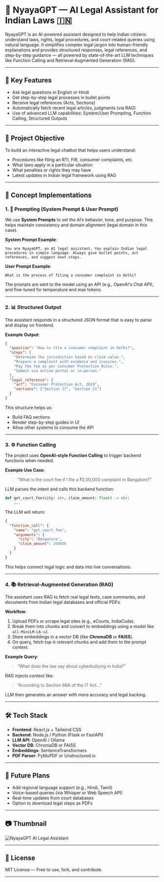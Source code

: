 # 🤖 NyayaGPT — AI Legal Assistant for Indian Laws 🇮🇳

NyayaGPT is an AI-powered assistant designed to help Indian citizens understand laws, rights, legal procedures, and court-related queries using natural language. It simplifies complex legal jargon into human-friendly explanations and provides structured responses, legal references, and step-by-step guidance — all powered by state-of-the-art LLM techniques like Function Calling and Retrieval-Augmented Generation (RAG).

---

## 🌟 Key Features

- Ask legal questions in English or Hindi
- Get step-by-step legal processes in bullet points
- Receive legal references (Acts, Sections)
- Automatically fetch recent legal articles, judgments (via RAG)
- Use of advanced LLM capabilities: System/User Prompting, Function Calling, Structured Outputs

---

## 🎯 Project Objective

To build an interactive legal chatbot that helps users understand:
- Procedures like filing an RTI, FIR, consumer complaints, etc.
- What laws apply in a particular situation
- What penalties or rights they may have
- Latest updates in Indian legal framework using RAG

---

## 🧠 Concept Implementations

### 1. 🧾 Prompting (System Prompt & User Prompt)

We use **System Prompts** to set the AI’s behavior, tone, and purpose. This helps maintain consistency and domain alignment (legal domain in this case).

**System Prompt Example**:
```
You are NyayaGPT, an AI legal assistant. You explain Indian legal procedures in simple language. Always give bullet points, act references, and suggest next steps.
```

**User Prompt Example**:
```
What is the process of filing a consumer complaint in Delhi?
```

The prompts are sent to the model using an API (e.g., OpenAI's Chat API), and fine-tuned for temperature and max tokens.

---

### 2. 📊 Structured Output

The assistant responds in a structured JSON format that is easy to parse and display on frontend.

**Example Output**:
```json
{
  "question": "How to file a consumer complaint in Delhi?",
  "steps": [
    "Determine the jurisdiction based on claim value.",
    "Prepare a complaint with evidence and invoices.",
    "Pay the fee as per Consumer Protection Rules.",
    "Submit via online portal or in-person."
  ],
  "legal_reference": {
    "act": "Consumer Protection Act, 2019",
    "sections": ["Section 17", "Section 21"]
  }
}
```

This structure helps us:
- Build FAQ sections
- Render step-by-step guides in UI
- Allow other systems to consume the API

---

### 3. ⚙️ Function Calling

The project uses **OpenAI-style Function Calling** to trigger backend functions when needed.

**Example Use Case**:
> "What is the court fee if I file a ₹2,00,000 complaint in Bangalore?"

LLM parses the intent and calls this backend function:
```python
def get_court_fee(city: str, claim_amount: float) -> str:
    ...
```

The LLM will return:
```json
{
  "function_call": {
    "name": "get_court_fee",
    "arguments": {
      "city": "Bangalore",
      "claim_amount": 200000
    }
  }
}
```

This helps connect legal logic and data into live conversations.

---

### 4. 📚 Retrieval-Augmented Generation (RAG)

The assistant uses RAG to fetch real legal texts, case summaries, and documents from Indian legal databases and official PDFs.

**Workflow**:
1. Upload PDFs or scrape legal sites (e.g., eCourts, IndiaCode).
2. Break them into chunks and convert to embeddings using a model like `all-MiniLM-L6-v2`.
3. Store embeddings in a vector DB (like **ChromaDB** or **FAISS**).
4. On query, fetch top-k relevant chunks and add them to the prompt context.

**Example Query**:
> “What does the law say about cyberbullying in India?”

RAG injects context like:
> “According to Section 66A of the IT Act...”

LLM then generates an answer with more accuracy and legal backing.

---

## 🛠 Tech Stack

- **Frontend**: React.js + Tailwind CSS
- **Backend**: Node.js / Python (Flask or FastAPI)
- **LLM API**: OpenAI / Ollama
- **Vector DB**: ChromaDB or FAISS
- **Embeddings**: SentenceTransformers
- **PDF Parser**: PyMuPDF or Unstructured.io

---

## 📌 Future Plans

- Add regional language support (e.g., Hindi, Tamil)
- Voice-based queries (via Whisper or Web Speech API)
- Real-time updates from court databases
- Option to download legal steps as PDFs

---

## 📷 Thumbnail

![NyayaGPT AI Legal Assistant](./assets/thumbnail.png)

---

## 📄 License

MIT License — Free to use, fork, and contribute.

---
